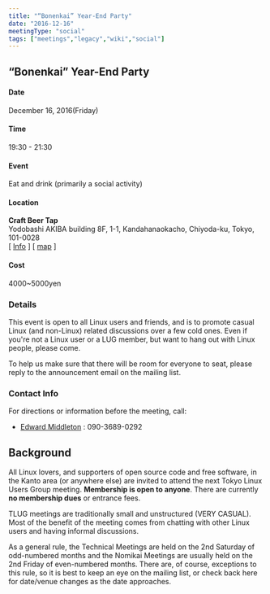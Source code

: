 ```yaml
---
title: "“Bonenkai” Year-End Party"
date: "2016-12-16"
meetingType: "social"
tags: ["meetings","legacy","wiki","social"]
---
```


<h2 id="bonenkai_year_end_party">“Bonenkai” Year-End Party</h2>
<h4 id="date">Date</h4>
<p>December 16, 2016(Friday)</p>
<h4 id="time">Time</h4>
<p>19:30 - 21:30</p>
<h4 id="event">Event</h4>
<p>Eat and drink (primarily a social activity)</p>
<h4 id="location">Location</h4>
<p><strong>Craft Beer Tap</strong><br />
Yodobashi AKIBA building 8F, 1-1, Kandahanaokacho, Chiyoda-ku, Tokyo, 101-0028<br />
[ <a href="https://gurunavi.com/en/a033617/rst/">Info</a> ]
[ <a href="https://goo.gl/maps/xHoBqRLVwJT2">map</a> ]</p>
<h4 id="cost">Cost</h4>
<p>4000~5000yen</p>
<h3 id="details">Details</h3>
<p>This event is open to all Linux users and friends, and is to promote casual Linux (and non-Linux) related discussions over a few cold ones. Even if you're not a Linux user or a LUG member, but want to hang out with Linux people, please come.</p>
<p>To help us make sure that there will be room for everyone to seat, please reply to the announcement email on the mailing list.</p>
<h3 id="contact_info">Contact Info</h3>
<p>For directions or information before the meeting, call:</p>
<ul>
<li><a href="./Edward_Middleton">Edward Middleton</a> : 090-3689-0292</li>
</ul>

<h2 id="introduction">Background</h2>
<p>All Linux lovers, and supporters of open source code and free software, in the Kanto area (or anywhere else) are invited to attend the next Tokyo Linux Users Group meeting. <b>Membership is open to anyone</b>. There are currently <b>no membership dues</b> or entrance fees.</p>
<p>TLUG meetings are traditionally small and unstructured (VERY CASUAL). Most of the benefit of the meeting comes from chatting with other Linux users and having informal discussions.</p>
<p>As a general rule, the Technical Meetings are held on the 2nd Saturday of odd-numbered months and the Nomikai Meetings are usually held on the 2nd Friday of even-numbered months. There are, of course, exceptions to this rule, so it is best to keep an eye on the mailing list, or check back here for date/venue changes as the date approaches.</p>
